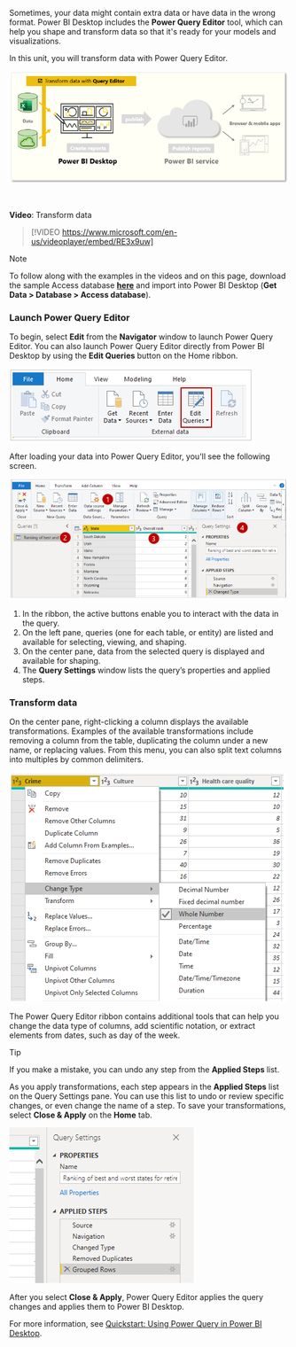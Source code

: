 ﻿Sometimes, your data might contain extra data or have data in the wrong format. Power BI Desktop includes the **Power Query Editor** tool, which can help you shape and transform data so that it's ready for your models and visualizations. 

In this unit, you will transform data with Power Query Editor.

![This page covers "Transform data with Query Editor".](../media/04-power-bi-desktop-task-overview.png)

&nbsp;

**Video**: Transform data
> [!VIDEO https://www.microsoft.com/en-us/videoplayer/embed/RE3x9uw]

> [!NOTE]
> To follow along with the examples in the videos and on this page, download the sample Access database <a href="https://go.microsoft.com/fwlink/?linkid=2120368" target="_blank">**here**</a> and import into Power BI Desktop (**Get Data > Database > Access database**).

### Launch Power Query Editor

To begin, select **Edit** from the **Navigator** window to launch Power Query Editor. You can also launch Power Query Editor directly from Power BI Desktop by using the **Edit Queries** button on the Home ribbon.

![The Edit Queries button the Home tab.](../media/03-power-bi-desktop-edit-queries.png)

After loading your data into Power Query Editor, you'll see the following screen.

![The four areas of the Power Query Editor screen.](../media/03-power-bi-desktop-query-editor.png)

1. In the ribbon, the active buttons enable you to interact with the data in the query.
2. On the left pane, queries (one for each table, or entity) are listed and available for selecting, viewing, and shaping.
3. On the center pane, data from the selected query is displayed and available for shaping.
4. The **Query Settings** window lists the query’s properties and applied steps.

### Transform data

On the center pane, right-clicking a column displays the available transformations. Examples of the available transformations include removing a column from the table, duplicating the column under a new name, or replacing values. From this menu, you can also split text columns into multiples by common delimiters.

![Screenshot of the Change Type menu.](../media/03-power-bi-desktop-query-editor-right-click.png)

The Power Query Editor ribbon contains additional tools that can help you change the data type of columns, add scientific notation, or extract elements from dates, such as day of the week.

> [!TIP] 
> If you make a mistake, you can undo any step from the **Applied Steps** list.

As you apply transformations, each step appears in the **Applied Steps** list on the Query Settings pane. You can use this list to undo or review specific changes, or even change the name of a step. To save your transformations, select **Close & Apply** on the **Home** tab.

![Screenshot of the Query Settings dialog.](../media/04-power-bi-desktop-query-editor-applied-steps.png)

After you select **Close & Apply**, Power Query Editor applies the query changes and applies them to Power BI Desktop.

For more information, see [Quickstart: Using Power Query in Power BI Desktop](https://docs.microsoft.com/power-query/power-query-quickstart-using-power-bi/?azure-portal=true).
